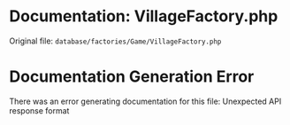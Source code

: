 # Documentation: VillageFactory.php

Original file: `database/factories/Game/VillageFactory.php`

# Documentation Generation Error

There was an error generating documentation for this file: Unexpected API response format